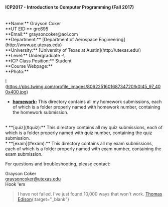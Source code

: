 #### ICP2017 - Introduction to Computer Programming (Fall 2017)
<br>
**Name:** Grayson Coker
<br>
**UT EID:** grc695
<br>
**Email:** graysoncoker@aol.com
<br>
**Department:** [Department of Aerospace Engineering](http://www.ae.utexas.edu)
<br>
**University:** [University of Texas at Austin](http://utexas.edu/)
<br>
**Level:** Undergraduate -\<Sophomore(2nd year)>
<br>
**ICP Class Position:** Student
<br>
**Course Webpage:** <http://www.shahmoradi.org/ICP2017F/>
<br>
**Photo:**

!(https://pbs.twimg.com/profile_images/806225160168734720/k0I45_97_400x400.jpg)

* **[homework](#homework):** 
This directory contains all my homework submissions, each of which is a folder properly named with homework number, containing the homework submission.
<br>
* **[quiz](#quiz):** 
This directory contains all my quiz submissions, each of which is a folder properly named with quiz number, containing the quiz submission.
<br>
* **[exam](#exam):** 
This directory contains all my exam submissions, each of which is a folder properly named with exam number, containing the exam submission.
<br>

For questions and troubleshooting, please contact:

Grayson Coker
<br>
graysoncoker@utexas.edu
<br>
Hook 'em

>I have not failed. I've just found 10,000 ways that won't work.
>[Thomas Edison](https://en.wikipedia.org/wiki/Thomas_Edison){:target="_blank"}
